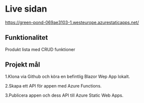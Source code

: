 # Live sidan
https://green-pond-069ae3103-1.westeurope.azurestaticapps.net/

## Funktionalitet

Produkt lista med CRUD funktioner

## Projekt mål

1.Klona via Github och köra en befintlig Blazor Wep App lokalt.

2.Skapa ett API för appen med Azure Functions.

3.Publicera appen och dess API till Azure Static Web Apps. 

